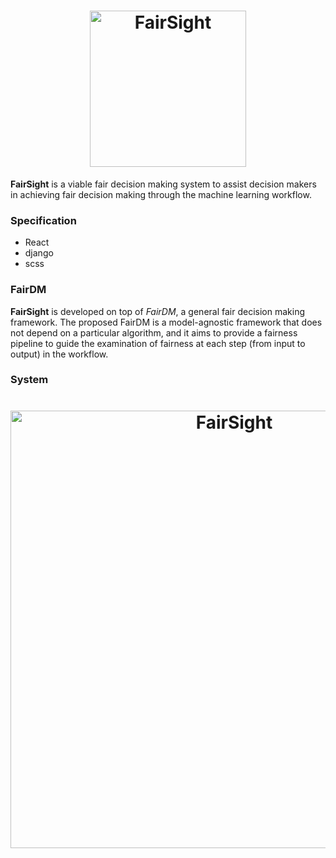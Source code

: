 <h1 align="center">
	<img width="250" src="https://www.dropbox.com/s/7xo4w8ak9lkwrqy/fairsight-logo.png?raw=1" alt="FairSight">
	<br>
</h1>
<b>FairSight</b> is a viable fair decision making system to assist decision makers in achieving fair decision making through the machine learning workflow.

### Specification

- React
- django
- scss

### FairDM

<b>FairSight</b> is developed on top of <i>FairDM</i>, a general fair decision making framework. The proposed FairDM is a model-agnostic framework that does not depend on a particular algorithm, and it aims to provide a fairness pipeline to guide the examination of fairness at each step (from input to output) in the workflow.

### System

<h1 align="center">
	<img width="700" src="https://www.dropbox.com/s/6dx4eq4m1ysw78n/workflow.png?raw=1" alt="FairSight">
	<br>
	<br>
</h1>

